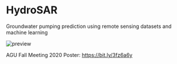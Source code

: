 # HydroSAR
Groundwater pumping prediction using remote sensing datasets and machine learning

![preview](Workflow/Workflow_AZ.tif)

AGU Fall Meeting 2020 Poster: https://bit.ly/3fz6a6y
